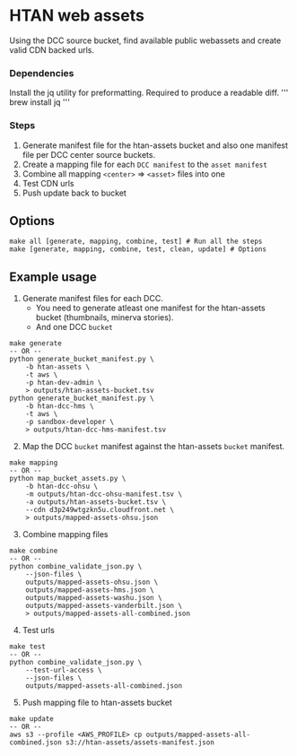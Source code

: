 # HTAN web assets
Using the DCC source bucket, find available public webassets and create valid CDN backed urls.

### Dependencies
Install the jq utility for preformatting. Required to produce a readable diff.
'''
brew install jq
'''

### Steps
1. Generate manifest file for the htan-assets bucket and also one manifest file per DCC center source buckets.
2. Create a mapping file for each `DCC manifest` to the `asset manifest`
3. Combine all mapping `<center>` => `<asset>` files into one
4. Test CDN urls
5. Push update back to bucket

## Options
```
make all [generate, mapping, combine, test] # Run all the steps
make [generate, mapping, combine, test, clean, update] # Options
```

## Example usage
1. Generate manifest files for each DCC. 
    - You need to generate atleast one manifest for the htan-assets bucket (thumbnails, minerva stories). 
    - And one DCC `bucket`
```
make generate
-- OR --
python generate_bucket_manifest.py \
    -b htan-assets \
    -t aws \
    -p htan-dev-admin \
    > outputs/htan-assets-bucket.tsv
python generate_bucket_manifest.py \
    -b htan-dcc-hms \
    -t aws \
    -p sandbox-developer \
    > outputs/htan-dcc-hms-manifest.tsv
```
2. Map the DCC `bucket` manifest against the htan-assets `bucket` manifest.
```
make mapping
-- OR --
python map_bucket_assets.py \
    -b htan-dcc-ohsu \
    -m outputs/htan-dcc-ohsu-manifest.tsv \
    -a outputs/htan-assets-bucket.tsv \
    --cdn d3p249wtgzkn5u.cloudfront.net \
    > outputs/mapped-assets-ohsu.json
```
3. Combine mapping files
```
make combine
-- OR --
python combine_validate_json.py \
    --json-files \
    outputs/mapped-assets-ohsu.json \
    outputs/mapped-assets-hms.json \
    outputs/mapped-assets-washu.json \
    outputs/mapped-assets-vanderbilt.json \
    > outputs/mapped-assets-all-combined.json
```
4. Test urls
```
make test
-- OR --
python combine_validate_json.py \
    --test-url-access \
    --json-files \
    outputs/mapped-assets-all-combined.json
```

5. Push mapping file to htan-assets bucket
```
make update
-- OR --
aws s3 --profile <AWS_PROFILE> cp outputs/mapped-assets-all-combined.json s3://htan-assets/assets-manifest.json
```

